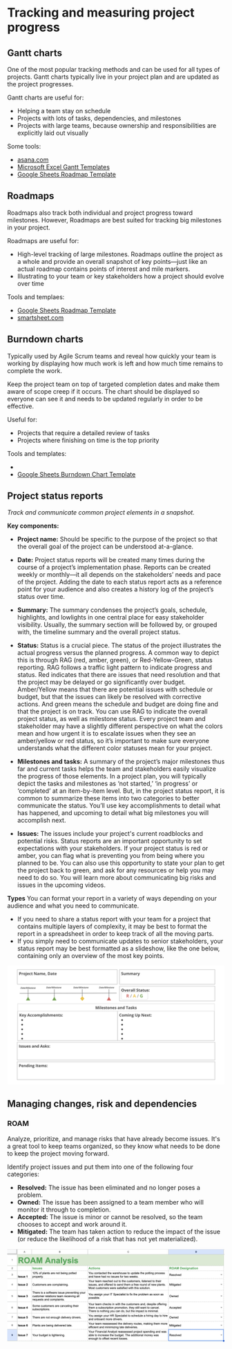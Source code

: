 # Tracking and measuring project progress

## Gantt charts
One of the most popular tracking methods and can be used for all types of projects. Gantt charts typically live in your project plan and are updated as the project progresses.

Gantt charts are useful for:
* Helping a team stay on schedule
* Projects with lots of tasks, dependencies, and milestones
* Projects with large teams, because ownership and responsibilities are explicitly laid out visually

Some tools:
* [asana.com](asana.com)
* [Microsoft Excel Gantt Templates](https://create.microsoft.com/en-us/templates/gantt-charts)
* [Google Sheets Roadmap Template](https://docs.google.com/spreadsheets/d/1mtRKyj4nS5fja25lFNsCC8ZMnd7Z81yx_z-MtOEj5HM/template/preview?resourcekey=0-pEIsQsu6t8oHR5WWlMHYvw#gid=1672256879)

## Roadmaps
Roadmaps also track both individual and project progress toward milestones. However, Roadmaps are best suited for tracking big milestones in your project. 

Roadmaps are useful for:
* High-level tracking of large milestones. Roadmaps outline the project as a whole and provide an overall snapshot of key points—just like an actual roadmap contains points of interest and mile markers. 
* Illustrating to your team or key stakeholders how a project should evolve over time

Tools and templaes:
* [Google Sheets Roadmap Template](https://docs.google.com/spreadsheets/d/1r-zAYazFQ8O4gVM8mBjkBX0dStyJRaoSHmdVL7bTcsI/edit?resourcekey=0-B9CGa_yaxfrte7AteI9oaw#gid=1672256879)
* [smartsheet.com](smartsheet.com)

## Burndown charts
Typically used by Agile Scrum teams and reveal how quickly your team is working by displaying how much work is left and how much time remains to complete the work. 

Keep the project team on top of targeted completion dates and make them aware of scope creep if it occurs. The chart should be displayed so everyone can see it and needs to be updated regularly in order to be effective.

Useful for:
* Projects that require a detailed review of tasks
* Projects where finishing on time is the top priority

Tools and templates:
* []()
* [Google Sheets Burndown Chart Template]([https://docs.google.com/spreadsheets/d/1KTRguVRxejznvLWGov7-WsSQ4U5uPYl4jLQLyiIAIU4/template/preview](https://docs.google.com/spreadsheets/d/1sEZmm7am02n1k8YiWa1Q9RaZPPQkg9JRKdBeTTec6oY/edit#gid=1491138343)https://docs.google.com/spreadsheets/d/1sEZmm7am02n1k8YiWa1Q9RaZPPQkg9JRKdBeTTec6oY/edit#gid=1491138343)

## Project status reports
*Track and communicate common project elements in a snapshot.*

__Key components:__
* __Project name:__ Should be specific to the purpose of the project so that the overall goal of the project can be understood at-a-glance. 

* __Date:__ Project status reports will be created many times during the course of a project’s implementation phase. Reports can be created weekly or monthly—it all depends on the stakeholders’ needs and pace of the project. Adding the date to each status report acts as a reference point for your audience and also creates a history log of the project’s status over time. 

* __Summary:__ The summary condenses the project’s goals, schedule, highlights, and lowlights in one central place for easy stakeholder visibility. Usually, the summary section will be followed by, or grouped with, the timeline summary and the overall project status.

* __Status:__ Status is a crucial piece. The status of the project illustrates the actual progress versus the planned progress. A common way to depict this is through RAG (red, amber, green), or Red-Yellow-Green, status reporting. RAG follows a traffic light pattern to indicate progress and status. Red indicates that there are issues that need resolution and that the project may be delayed or go significantly over budget. Amber/Yellow means that there are potential issues with schedule or budget, but that the issues can likely be resolved with corrective actions. And green means the schedule and budget are doing fine and that the project is on track. You can use RAG to indicate the overall project status, as well as milestone status. Every project team and stakeholder may have a slightly different perspective on what the colors mean and how urgent it is to escalate issues when they see an amber/yellow or red status, so it’s important to make sure everyone understands what the different color statuses mean for your project.

* __Milestones and tasks:__ A summary of the project’s major milestones thus far and current tasks helps the team and stakeholders easily visualize the progress of those elements. In a project plan, you will typically depict the tasks and milestones as ‘not started,’ ‘in progress’ or ‘completed’ at an item-by-item level. But, in the project status report, it is common to summarize these items into two categories to better communicate the status. You’ll use key accomplishments to detail what has happened, and upcoming to detail what big milestones you will accomplish next.

* __Issues:__ The issues include your project's current roadblocks and potential risks. Status reports are an important opportunity to set expectations with your stakeholders. If your project status is red or amber, you can flag what is preventing you from being where you planned to be. You can also use this opportunity to state your plan to get the project back to green, and ask for any resources or help you may need to do so. You will learn more about communicating big risks and issues in the upcoming videos.

__Types__
You can format your report in a variety of ways depending on your audience and what you need to communicate. 

* If you need to share a status report with your team for a project that contains multiple layers of complexity, it may be best to format the report in a spreadsheet in order to keep track of all the moving parts. 
* If you simply need to communicate updates to senior stakeholders, your status report may be best formatted as a slideshow, like the one below, containing only an overview of the most key points.

![project-status-report](project-status-report.png)

## Managing changes, risk and dependencies
### ROAM
Analyze, prioritize, and manage risks that have already become issues. It's a great tool to keep teams organized, so they know what needs to be done to keep the project moving forward.

Identify project issues and put them into one of the following four categories:

* __Resolved:__ The issue has been eliminated and no longer poses a problem.
* __Owned:__ The issue has been assigned to a team member who will monitor it through to completion.
* __Accepted:__ The issue is minor or cannot be resolved, so the team chooses to accept and work around it.
* __Mitigated:__ The team has taken action to reduce the impact of the issue (or reduce the likelihood of a risk that has not yet materialized).

![ROAM-analysis](ROAM-analysis.png)
